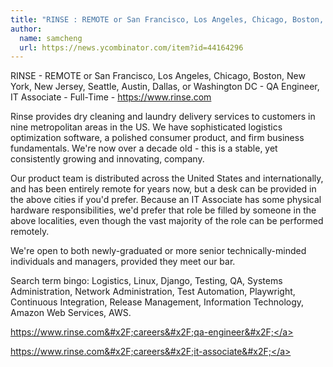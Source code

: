 ```yaml
---
title: "RINSE : REMOTE or San Francisco, Los Angeles, Chicago, Boston, New York, New Jersey, Seattle, Austin, Dallas, or Washington DC"
author:
  name: samcheng
  url: https://news.ycombinator.com/item?id=44164296
---
```

RINSE - REMOTE or San Francisco, Los Angeles, Chicago, Boston, New York, New Jersey, Seattle, Austin, Dallas, or Washington DC - QA Engineer, IT Associate - Full-Time - <a href="https:&#x2F;&#x2F;www.rinse.com" rel="nofollow">https:&#x2F;&#x2F;www.rinse.com</a>

Rinse provides dry cleaning and laundry delivery services to customers in nine metropolitan areas in the US. We have sophisticated logistics optimization software, a polished consumer product, and firm business fundamentals. We&#x27;re now over a decade old - this is a stable, yet consistently growing and innovating, company.

Our product team is distributed across the United States and internationally, and has been entirely remote for years now, but a desk can be provided in the above cities if you&#x27;d prefer.  Because an IT Associate has some physical hardware responsibilities, we&#x27;d prefer that role be filled by someone in the above localities, even though the vast majority of the role can be performed remotely.

We&#x27;re open to both newly-graduated or more senior technically-minded individuals and managers, provided they meet our bar.

Search term bingo: Logistics, Linux, Django, Testing, QA, Systems Administration, Network Administration, Test Automation, Playwright, Continuous Integration, Release Management, Information Technology, Amazon Web Services, AWS.

<a href="https:&#x2F;&#x2F;www.rinse.com&#x2F;careers&#x2F;qa-engineer&#x2F;" rel="nofollow">https:&#x2F;&#x2F;www.rinse.com&#x2F;careers&#x2F;qa-engineer&#x2F;</a>

<a href="https:&#x2F;&#x2F;www.rinse.com&#x2F;careers&#x2F;it-associate&#x2F;" rel="nofollow">https:&#x2F;&#x2F;www.rinse.com&#x2F;careers&#x2F;it-associate&#x2F;</a>
<JobApplication />
